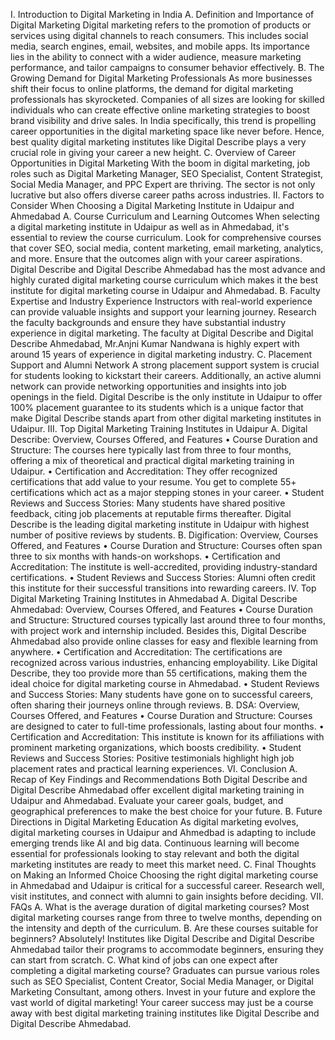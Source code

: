 I. Introduction to Digital Marketing in India
A. Definition and Importance of Digital Marketing
Digital marketing refers to the promotion of products or services using digital channels to reach consumers. This includes social media, search engines, email, websites, and mobile apps. Its importance lies in the ability to connect with a wider audience, measure marketing performance, and tailor campaigns to consumer behavior effectively.
B. The Growing Demand for Digital Marketing Professionals
As more businesses shift their focus to online platforms, the demand for digital marketing professionals has skyrocketed. Companies of all sizes are looking for skilled individuals who can create effective online marketing strategies to boost brand visibility and drive sales. In India specifically, this trend is propelling career opportunities in the digital marketing space like never before. Hence, best quality digital marketing institutes like Digital Describe plays a very crucial role in giving your career a new height. 
C. Overview of Career Opportunities in Digital Marketing
With the boom in digital marketing, job roles such as Digital Marketing Manager, SEO Specialist, Content Strategist, Social Media Manager, and PPC Expert are thriving. The sector is not only lucrative but also offers diverse career paths across industries.
II. Factors to Consider When Choosing a Digital Marketing Institute in Udaipur and Ahmedabad
A. Course Curriculum and Learning Outcomes
When selecting a digital marketing institute in Udaipur as well as in Ahmedabad, it's essential to review the course curriculum. Look for comprehensive courses that cover SEO, social media, content marketing, email marketing, analytics, and more. Ensure that the outcomes align with your career aspirations. Digital Describe and Digital Describe Ahmedabad has the most advance and highly curated digital marketing course curriculum which makes it the best institute for digital marketing course in Udaipur and Ahmedabad.
B. Faculty Expertise and Industry Experience
Instructors with real-world experience can provide valuable insights and support your learning journey. Research the faculty backgrounds and ensure they have substantial industry experience in digital marketing. The faculty at Digital Describe and Digital Describe Ahmedabad, Mr.Anjni Kumar Nandwana is highly expert with around 15 years of experience in digital marketing industry.
C. Placement Support and Alumni Network
A strong placement support system is crucial for students looking to kickstart their careers. Additionally, an active alumni network can provide networking opportunities and insights into job openings in the field. Digital Describe is the only institute in Udaipur to offer 100% placement guarantee to its students which is a unique factor that make Digital Describe stands apart from other digital marketing institutes in Udaipur.
III. Top Digital Marketing Training Institutes in Udaipur
A. Digital Describe: Overview, Courses Offered, and Features
•	Course Duration and Structure: The courses here typically last from three to four months, offering a mix of theoretical and practical digital marketing training in Udaipur.
•	Certification and Accreditation: They offer recognized certifications that add value to your resume. You get to complete 55+ certifications which act as a major stepping stones in your career.
•	Student Reviews and Success Stories: Many students have shared positive feedback, citing job placements at reputable firms thereafter. Digital Describe is the leading digital marketing institute in Udaipur with highest number of positive reviews by students.
B. Digification: Overview, Courses Offered, and Features
•	Course Duration and Structure: Courses often span three to six months with hands-on workshops.
•	Certification and Accreditation: The institute is well-accredited, providing industry-standard certifications.
•	Student Reviews and Success Stories: Alumni often credit this institute for their successful transitions into rewarding careers.
IV. Top Digital Marketing Training Institutes in Ahmedabad
A. Digital Describe Ahmedabad: Overview, Courses Offered, and Features
•	Course Duration and Structure: Structured courses typically last around three to four months, with project work and internship included. Besides this, Digital Describe Ahmedabad also provide online classes for easy and flexible learning from anywhere.
•	Certification and Accreditation: The certifications are recognized across various industries, enhancing employability. Like Digital Describe, they too provide more than 55 certifications, making them the ideal choice for digital marketing course in Ahmedabad.
•	Student Reviews and Success Stories: Many students have gone on to successful careers, often sharing their journeys online through reviews.
B. DSA: Overview, Courses Offered, and Features
•	Course Duration and Structure: Courses are designed to cater to full-time professionals, lasting about four months.
•	Certification and Accreditation: This institute is known for its affiliations with prominent marketing organizations, which boosts credibility.
•	Student Reviews and Success Stories: Positive testimonials highlight high job placement rates and practical learning experiences.
VI. Conclusion
A. Recap of Key Findings and Recommendations
Both Digital Describe and Digital Describe Ahmedabad offer excellent digital marketing training in Udaipur and Ahmedabad. Evaluate your career goals, budget, and geographical preferences to make the best choice for your future.
B. Future Directions in Digital Marketing Education
As digital marketing evolves, digital marketing courses in Udaipur and Ahmedbad is adapting to include emerging trends like AI and big data. Continuous learning will become essential for professionals looking to stay relevant and both the digital marketing institutes are ready to meet this market need.
C. Final Thoughts on Making an Informed Choice
Choosing the right digital marketing course in Ahmedabad and Udaipur is critical for a successful career. Research well, visit institutes, and connect with alumni to gain insights before deciding.
VII. FAQs
A. What is the average duration of digital marketing courses?
Most digital marketing courses range from three to twelve months, depending on the intensity and depth of the curriculum.
B. Are these courses suitable for beginners?
Absolutely! Institutes like Digital Describe and Digital Describe Ahmedabad tailor their programs to accommodate beginners, ensuring they can start from scratch.
C. What kind of jobs can one expect after completing a digital marketing course?
Graduates can pursue various roles such as SEO Specialist, Content Creator, Social Media Manager, or Digital Marketing Consultant, among others.
Invest in your future and explore the vast world of digital marketing! Your career success may just be a course away with best digital marketing training institutes like Digital Describe and Digital Describe Ahmedabad.

